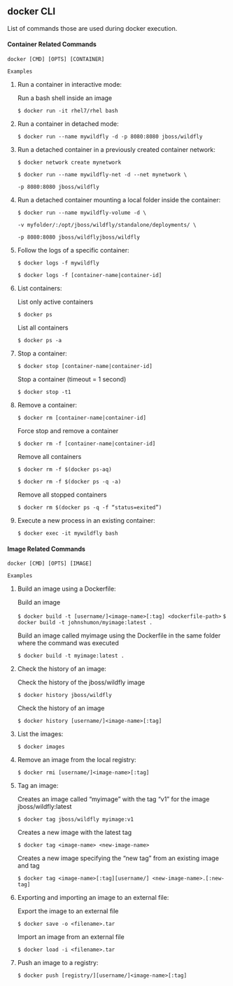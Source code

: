 ## docker CLI
List of commands those are used during docker execution.

#### Container Related Commands
    docker [CMD] [OPTS] [CONTAINER]
`Examples`

1. Run a container in interactive mode:

    Run a bash shell inside an image
    
    `$ docker run -it rhel7/rhel bash`
	

2. Run a container in detached mode:

    `$ docker run --name mywildfly -d -p 8080:8080 jboss/wildfly`
    
3. Run a detached container in a previously created container network:

    `$ docker network create mynetwork`
    
    `$ docker run --name mywildfly-net -d --net mynetwork \`
    
    `-p 8080:8080 jboss/wildfly`
4. Run a detached container mounting a local folder inside the container:

    `$ docker run --name mywildfly-volume -d \`
		
    `-v myfolder/:/opt/jboss/wildfly/standalone/deployments/ \`

    `-p 8080:8080 jboss/wildflyjboss/wildfly`
    
5. Follow the logs of a specific container:

    `$ docker logs -f mywildfly`

    `$ docker logs -f [container-name|container-id]`
    
6. List containers:
    
    List only active containers
    
    `$ docker ps`
	
    List all containers

    `$ docker ps -a`

7. Stop a container:

    `$ docker stop [container-name|container-id]`
	
	Stop a container (timeout = 1 second)
	
    `$ docker stop -t1`

8. Remove a container:

    `$ docker rm [container-name|container-id]`
	
    Force stop and remove a container

    `$ docker rm -f [container-name|container-id]`
	
    Remove all containers
    
    `$ docker rm -f $(docker ps-aq)`
    
    `$ docker rm -f $(docker ps -q -a)`
	
    Remove all stopped containers

    `$ docker rm $(docker ps -q -f “status=exited”)`

9. Execute a new process in an existing container:
    
    `$ docker exec -it mywildfly bash`
    

#### Image Related Commands
    docker [CMD] [OPTS] [IMAGE]
`Examples`

1. Build an image using a Dockerfile:
	 
	Build an image
	 
    `$ docker build -t [username/]<image-name>[:tag] <dockerfile-path>`
    `$ docker build -t johnshumon/myimage:latest .`
	
    Build an image called myimage using the Dockerfile in the same folder where the command was executed
    
    `$ docker build -t myimage:latest .`
    
2. Check the history of an image:
    
    Check the history of the jboss/wildfly image
    
    `$ docker history jboss/wildfly`
	
    Check the history of an image
    
    `$ docker history [username/]<image-name>[:tag]`
    
3. List the images:
    
    `$ docker images`

4. Remove an image from the local registry:

    `$ docker rmi [username/]<image-name>[:tag]`
    
5. Tag an image:
    
    Creates an image called “myimage” with the tag “v1” for the image jboss/wildfly:latest

    `$ docker tag jboss/wildfly myimage:v1`
	
	Creates a new image with the latest tag
    
    `$ docker tag <image-name> <new-image-name>`
	
	Creates a new image specifying the “new tag” from an existing image and tag

    `$ docker tag <image-name>[:tag][username/] <new-image-name>.[:new-tag]`
    
6. Exporting and importing an image to an external file:
    
    Export the image to an external file
    
    `$ docker save -o <filename>.tar`
	
    Import an image from an external file
    
    `$ docker load -i <filename>.tar`
    
7. Push an image to a registry:

    `$ docker push [registry/][username/]<image-name>[:tag]`